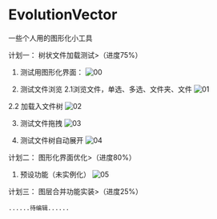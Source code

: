 # EvolutionVector
一些个人用的图形化小工具

计划一：
    树状文件加载测试>（进度75%）
1. 测试用图形化界面：
![00](https://user-images.githubusercontent.com/52105884/159549114-12750b14-ee30-4e7b-bc71-1590ece97b03.PNG)
    
2. 测试文件浏览
  2.1浏览文件，单选、多选、文件夹、文件
![01](https://user-images.githubusercontent.com/52105884/159549120-72453c7a-7f84-4e9c-9bf7-f3cc7bc14699.PNG)
    
  2.2 加载入文件树
![02](https://user-images.githubusercontent.com/52105884/159549127-457693f3-355b-4817-9787-e65133eef4b3.PNG)
    
3. 测试文件拖拽
![03](https://user-images.githubusercontent.com/52105884/159549138-4524a100-bb71-48a8-9ca5-8f83351d2706.PNG)
    
4. 测试文件树自动展开
![04](https://user-images.githubusercontent.com/52105884/159549140-83afcb1d-e003-4b5c-a89e-b25b3758b92e.PNG)

计划二：
    图形化界面优化>（进度80%）
1. 预设功能（未实例化）
![05](https://user-images.githubusercontent.com/52105884/159551456-e9c63e3e-303d-4a63-a635-f522ab3e0fb3.PNG)

计划三：
    图层合并功能实装>（进度25%）
    
    ......待编辑......
    
